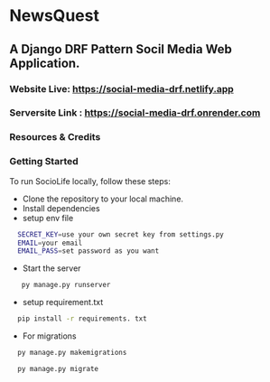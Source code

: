 # NewsQuest 
## A Django DRF Pattern Socil Media Web Application.
### Website Live: https://social-media-drf.netlify.app
### Serversite Link : https://social-media-drf.onrender.com
<!---
#### Admin Credential : 
- Username: sara
- Password: 123


### Features-
- User registration and login using email.
- After registration, an activation email will be sent to the user.
- With User, EditorPanel.
- Users can give ratings after that they will receive email.
- Editor can add news.
- Editor can edit and delete news(article).
- Admin can manage Users and Editor.
- Admin can approve, deny, or make news premium.
- Admin can make users, admin and editors.  

--->

### Resources & Credits


### Getting Started
To run SocioLife locally, follow these steps:
- Clone the repository to your local machine.
- Install dependencies
- setup env file
```bash
  SECRET_KEY=use your own secret key from settings.py
  EMAIL=your email
  EMAIL_PASS=set password as you want
```
- Start the server
 ```bash
    py manage.py runserver
```
- setup requirement.txt
```bash
  pip install -r requirements. txt
```
- For migrations 
```bash
  py manage.py makemigrations
```
```bash
  py manage.py migrate
```
   
